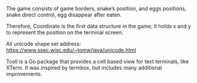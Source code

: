 The game consists of game borders, snake’s position, and eggs positions, snake direct control, egg disappear after
eaten.

Therefore, Coordinate is the first data structure in the game, it holds x and y to represent the position on the
terminal screen.

All unicode shape set address: https://www.ssec.wisc.edu/~tomw/java/unicode.html

Tcell is a Go package that provides a cell based view for text terminals, like XTerm. It was inspired by termbox, but
includes many additional improvements.
